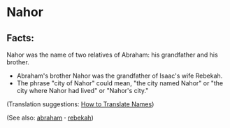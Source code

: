 # Nahor #

## Facts: ##

Nahor was the name of two relatives of Abraham: his grandfather and his brother.

* Abraham's brother Nahor was the grandfather of Isaac's wife Rebekah.
* The phrase "city of Nahor" could mean,  "the city named Nahor" or "the city where Nahor had lived" or "Nahor's city." 

(Translation suggestions: [How to Translate Names](https://git.door43.org/Door43/en-ta-translate-vol1/src/master/content/translate_names.md))

(See also: [abraham](../other/abraham.md) **·** [rebekah](../other/rebekah.md))

